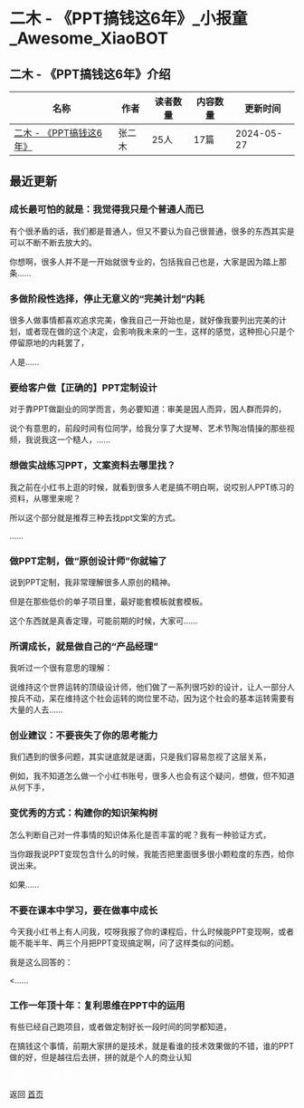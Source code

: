 # 二木 - 《PPT搞钱这6年》_小报童_Awesome_XiaoBOT

## 二木 - 《PPT搞钱这6年》介绍
>   
  


|名称|作者|读者数量|内容数量|更新时间|
|---|---|---|---|---|
|[二木 - 《PPT搞钱这6年》](https://xiaobot.net/p/a9527?refer=9c3f1c95-a052-465a-9902-f6d75080262a)|张二木|25人|17篇|2024-05-27|

## 最近更新
### 成长最可怕的就是：我觉得我只是个普通人而已

有个很矛盾的话，我们都是普通人，但又不要认为自己很普通，很多的东西其实是可以不断不断去放大的。

你想啊，很多人并不是一开始就很专业的，包括我自己也是，大家是因为踏上那条......

### 多做阶段性选择，停止无意义的“完美计划”内耗

很多人做事情都喜欢追求完美，像我自己一开始也是，就好像我要列出完美的计划，或者现在做的这个决定，会影响我未来的一生，这样的感觉，这种担心只是个停留原地的内耗罢了，

人是......

### 要给客户做【正确的】PPT定制设计

对于靠PPT做副业的同学而言，务必要知道：审美是因人而异，因人群而异的，

说个有意思的，前段时间有位同学，给我分享了大提琴、艺术节陶冶情操的那些视频，我说我这一个糙人，......

### 想做实战练习PPT，文案资料去哪里找？

我之前在小红书上逛的时候，就看到很多人老是搞不明白啊，说哎别人PPT练习的资料，从哪里来呢？

所以这个部分就是推荐三种去找ppt文案的方式。

......

### 做PPT定制，做“原创设计师”你就输了

说到PPT定制，我非常理解很多人原创的精神。

但是在那些低价的单子项目里，最好能套模板就套模板。

这个东西就是真香定理，可能前期的时候，大家可......

### 所谓成长，就是做自己的“产品经理”

我听过一个很有意思的理解：

说维持这个世界运转的顶级设计师，他们做了一系列很巧妙的设计，让人一部分人按兵不动，呆在维持这个社会运转的岗位里不动，因为这个社会的基本运转需要有大量的人去......

### 创业建议：不要丧失了你的思考能力

我们遇到的很多问题，其实谜底就是谜面，只是我们容易忽视了这层关系，

例如，我不知道怎么做一个小红书账号，很多人也会有这个疑问，想做，但不知道从何下手，

### 变优秀的方式：构建你的知识架构树

怎么判断自己对一件事情的知识体系化是否丰富的呢？我有一种验证方式，

当你跟我说PPT变现包含什么的时候，我能否把里面很多很小颗粒度的东西，给你说出来。

如果......

### 不要在课本中学习，要在做事中成长

今天我小红书上有人问我，哎呀我报了你的课程后，什么时候能PPT变现啊，或者能不能半年、两三个月把PPT变现搞定啊，问了这样类似的问题。

我是这么回答的：

<......

### 工作一年顶十年：复利思维在PPT中的运用

有些已经自己跑项目，或者做定制好长一段时间的同学都知道，

在搞钱这个事情，前期大家拼的是技术，就是看谁的技术效果做的不错，谁的PPT做的好，但是越往后去拼，拼的就是个人的商业认知


<a href="https://github.com/Reno9527/awesome-xiaobot" style="color: white; text-decoration: none;">awesome-xiaobot</a>

返回 [首页](../README.md)
